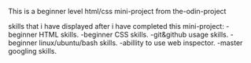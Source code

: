 This is a beginner level html/css mini-project from the-odin-project

skills that i have displayed after i have completed this mini-project:
-beginner HTML skills.
-beginner CSS skills.
-git&github usage skills.
-beginner linux/ubuntu/bash skills.
-abillity to use web inspector.
-master googling skills.
